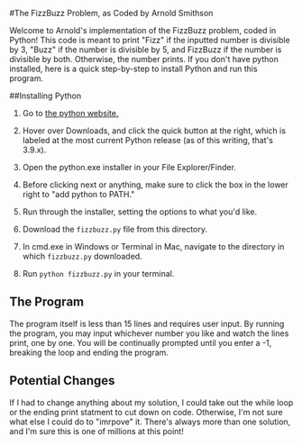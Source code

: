 #The FizzBuzz Problem, as Coded by Arnold Smithson

Welcome to Arnold's implementation of the FizzBuzz problem, coded in Python!
This code is meant to print "Fizz" if the inputted number is divisible
by 3, "Buzz" if the number is divisible by 5, and FizzBuzz
if the number is divisible by both. Otherwise, the number prints. If you don't have python installed, here is a quick
step-by-step to install Python and run this program.

##Installing Python

1. Go to [the python website.](https://www.python.org)

2. Hover over Downloads, and click the quick button at the right, which is labeled at the most current Python release
   (as of this writing, that's 3.9.x).
   
3. Open the python.exe installer in your File Explorer/Finder.

4. Before clicking next or anything, make sure to click the box in the lower right to
"add python to PATH."
   
5. Run through the installer, setting the options to what you'd like.

6. Download the `fizzbuzz.py` file from this directory.

7. In cmd.exe in Windows or Terminal in Mac, navigate to the directory in which `fizzbuzz.py` downloaded.

8. Run `python fizzbuzz.py` in your terminal.

## The Program

The program itself is less than 15 lines and requires user input. By running the program,
you may input whichever number you like and watch the lines print, one by one. You will be continually prompted until
you enter a -1, breaking the loop and ending the program.

## Potential Changes

If I had to change anything about my solution, I could take out the while loop or the ending
print statment to cut down on code. Otherwise, I'm not sure what else I could do to "imrpove" it. There's always more than one solution,
and I'm sure this is one of millions at this point!